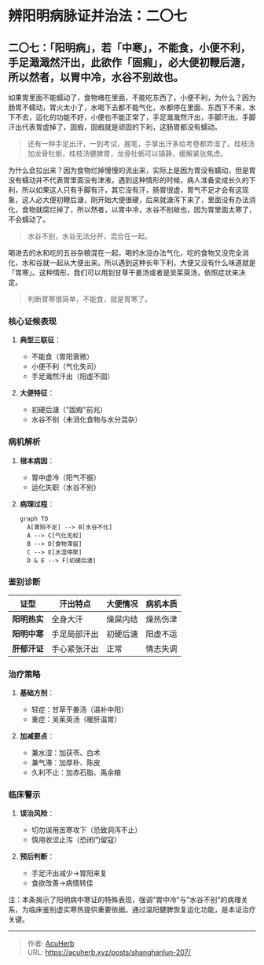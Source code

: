 # 辨阳明病脉证并治法：二〇七


## 二〇七：「阳明病」，若「中寒」，不能食，小便不利，手足濈濈然汗出，此欲作「固瘕」，必大便初鞭后溏，所以然者，以胃中冷，水谷不别故也。

<!--more-->

如果胃里面不能蠕动了，食物堵在里面，不能吃东西了，小便不利，为什么？因为肠胃不蠕动，胃火太小了，水喝下去都不能气化，水都停在里面、东西下不来，水下不去，运化的功能不好，小便也不能正常了，手足濈濈然汗出，手脚汗出，手脚汗出代表胃虚掉了，固瘕，固瘕就是顽固的下利，这肠胃都没有蠕动。

> 还有一种手足出汗，一到考试，握笔，手掌出汗多给考卷都弄湿了。桂枝汤加龙骨牡蛎，桂枝汤健脾胃，龙骨牡蛎可以镇静，缓解紧张焦虑。

为什么会拉出来？因为食物烂掉慢慢的流出来，实际上是因为胃没有蠕动，但是胃没有蠕动并不代表胃里面没有津液，遇到这种情形的时候，病人准备变成长久的下利，所以如果这人只有手脚有汗，其它没有汗，肠胃很虚，胃气不足才会有这现象，这人必大便初鞭后溏，刚开始大便很硬，后来就溏泻下来了，里面没有办法消化，食物就腐烂掉了，所以然者，以胃中冷，水谷不别故也，因为胃里面太寒了，不会蠕动了。

> 水谷不别，水谷无法分开，混合在一起。

喝进去的水和吃的五谷杂粮混在一起，喝的水没办法气化，吃的食物又没完全消化，水和谷就一起从大便出来。所以遇到这种长年下利，大便又没有什么味道就是「胃寒」。这种情形，我们可以用到甘草干姜汤或者是吴茱萸汤，依照症状来决定。

> 判断胃寒很简单，不能食，就是胃寒了。

### 核心证候表现
1. **典型三联征**：
   - 不能食（胃阳衰微）
   - 小便不利（气化失司）
   - 手足濈然汗出（阳虚不固）

2. **大便特征**：
   - 初硬后溏（"固瘕"前兆）
   - 水谷不别（未消化食物与水分混杂）

### 病机解析
1. **根本病因**：
   - 胃中虚冷（阳气不振）
   - 运化失职（水谷不别）

2. **病理过程**：
   ```mermaid
   graph TD
     A[胃阳不足] --> B[水谷不化]
     A --> C[气化无权]
     B --> D[食物滞留]
     C --> E[水湿停聚]
     D & E --> F[初硬后溏]
   ```

### 鉴别诊断
| 证型        | 汗出特点       | 大便情况     | 病机本质       |
|-------------|----------------|--------------|----------------|
| **阳明热实** | 全身大汗       | 燥屎内结     | 燥热伤津       |
| **阳明中寒** | 手足局部汗出   | 初硬后溏     | 阳虚不运       |
| **肝郁汗证** | 手心紧张汗出   | 正常         | 情志失调       |

### 治疗策略
1. **基础方剂**：
   - 轻症：甘草干姜汤（温补中阳）
   - 重症：吴茱萸汤（暖肝温胃）

2. **加减要点**：
   - 兼水湿：加茯苓、白术
   - 兼气滞：加厚朴、陈皮
   - 久利不止：加赤石脂、禹余粮

### 临床警示
1. **误治风险**：
   - 切勿误用苦寒攻下（恐致洞泻不止）
   - 慎用收涩止泻（恐闭门留寇）

2. **预后判断**：
   - 手足汗出减少→胃阳来复
   - 食欲改善→病情转佳

注：本条揭示了阳明病中寒证的特殊表现，强调"胃中冷"与"水谷不别"的病理关系，为临床鉴别虚实寒热提供重要依据。通过温阳健脾恢复运化功能，是本证治疗关键。

---

> 作者: [AcuHerb](https://acuherb.xyz)  
> URL: https://acuherb.xyz/posts/shanghanlun-207/  

